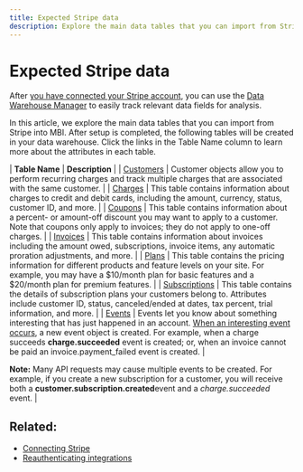 ```yaml
---
title: Expected Stripe data
description: Explore the main data tables that you can import from Stripe into MBI.
---
```

# Expected Stripe data

After [you have connected your Stripe account](../integrations/stripe.md), you can use the [Data Warehouse Manager](../data-analyst/data-warehouse-mgr/tour-dwm.md) to easily track relevant data fields for analysis.

In this article, we explore the main data tables that you can import from Stripe into MBI. After setup is completed, the following tables will be created in your data warehouse. Click the links in the Table Name column to learn more about the attributes in each table.

| **Table Name** | **Description** |
| [Customers](https://stripe.com/docs/api/curl#customer_object) | Customer objects allow you to perform recurring charges and track multiple charges that are associated with the same customer. |
| [Charges](https://stripe.com/docs/api/curl#charge_object) | This table contains information about charges to credit and debit cards, including the amount, currency, status, customer ID, and more. |
| [Coupons](https://stripe.com/docs/api/curl#coupon_object) | This table contains information about a percent- or amount-off discount you may want to apply to a customer. Note that coupons only apply to invoices; they do not apply to one-off charges. |
| [Invoices](https://stripe.com/docs/api/curl#invoice_object) | This table contains information about invoices including the amount owed, subscriptions, invoice items, any automatic proration adjustments, and more. |
| [Plans](https://stripe.com/docs/api/curl#plan_object) | This table contains the pricing information for different products and feature levels on your site. For example, you may have a $10/month plan for basic features and a $20/month plan for premium features. |
| [Subscriptions](https://stripe.com/docs/api/curl#subscription_object) | This table contains the details of subscription plans your customers belong to. Attributes include customer ID, status, canceled/ended at dates, tax percent, trial information, and more. |
| [Events](https://stripe.com/docs/api/curl#event_object) | Events let you know about something interesting that has just happened in an account. [When an interesting event occurs](https://stripe.com/docs/api/curl#event_types), a new event object is created. For example, when a charge succeeds **charge.succeeded** event is created; or, when an invoice cannot be paid an invoice.payment\_failed event is created. |

**Note:** Many API requests may cause multiple events to be created. For example, if you create a new subscription for a customer, you will receive both a **customer.subscription.created**event and a *charge.succeeded* event. |

## Related:

* [Connecting Stripe](../integrations/stripe.md)
* [Reauthenticating integrations](https://support.magento.com/hc/en-us/articles/360016733151)
